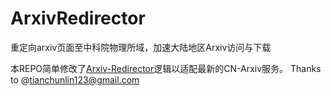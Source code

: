 # ArxivRedirector
重定向arxiv页面至中科院物理所域，加速大陆地区Arxiv访问与下载

本REPO简单修改了[Arxiv-Redirector](https://github.com/foowaa/Arxiv-Redirector)逻辑以适配最新的CN-Arxiv服务。
Thanks to @tianchunlin123@gmail.com

